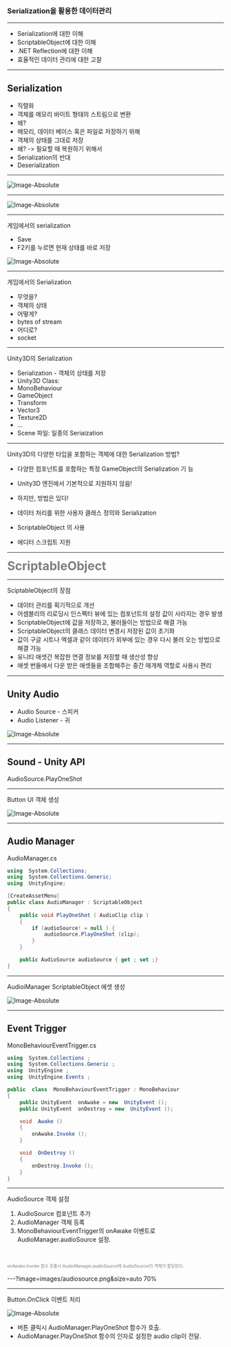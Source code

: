 
### Serialization을 활용한 데이터관리

---

* Serialization에 대한 이해
* ScriptableObject에 대한 이해
* .NET Reflection에 대한 이해
* 효율적인 데이터 관리에 대한 고찰

---

## Serialization

* 직렬화
* 객체를 메모리 바이트 형태의 스트림으로 변환
* 왜?
 * 메모리, 데이터 베이스 혹은 파일로 저장하기 위해
* 객체의 상태를 그대로 저장
 * 왜? -> 필요할 때 복원하기 위해서
* Serialization의 반대
 * Deserialization

---

![Image-Absolute](images/serialization01.png)

---

![Image-Absolute](images/serialization02.png)

---

게임에서의 serialization

* Save
* F2키를 누르면 현재 상태를 바로 저장

![Image-Absolute](images/diablo2.png)

---

게임에서의 Serialization

* 무엇을?
 * 객체의 상태
* 어떻게?
 * bytes of stream
* 어디로?
 * socket

---

Unity3D의 Serialization

* Serialization - 객체의 상태를 저장
* Unity3D Class:
 * MonoBehaviour
 * GameObject
 * Transform
 * Vector3
 * Texture2D
 * …
* Scene 파일: 일종의 Seriaization

---

Unity3D의 다양한 타입을 포함하는 객체에 대한 Serialization
방법?

* 다양한 컴포넌트를 포함하는 특정 GameObject의 Serialization 기
 능
* Unity3D 엔진에서 기본적으로 지원하지 않음!
 * 하지만, 방법은 있다!


* 데이터 처리를 위한 사용자 클래스 정의와 Serialization
 * ScriptableObject 의 사용
 * 에디터 스크립트 지원

---

<span style="font-size:2.0em; font-weight:bold; color:gray">ScriptableObject</span>

---

SciptableObject의 장점

* 데이터 관리를 획기적으로 개선
* 어셈블리의 리로딩시 인스펙터 뷰에 있는 컴포넌트의 설정 값이 사라지는 경우 발생
 * ScriptableObject에 값을 저장하고, 불러들이는 방법으로 해결 가능
 * ScriptableObject의 클래스 데이터 변경시 저장된 값이 초기화
 * 값이 구글 시트나 엑셀과 같이 데이터가 외부에 있는 경우 다시 불러 오는 방법으로 해결 가능
* 유니티 애셋간 복잡한 연결 정보를 저장할 때 생산성 향상
* 애셋 번들에서 다운 받은 애셋들을 조합해주는 중간 매개체 역할로 사용시 편리

---

## Unity Audio
- Audio Source - 스피커
- Audio Listener - 귀

![Image-Absolute](images/sound01.jpg)

---

## Sound - Unity API

AudioSource.PlayOneShot

---

Button UI 객체 생성

![Image-Absolute](images/ui_button01.png)

---

## Audio Manager

AudioManager.cs

```csharp
using  System.Collections;
using  System.Collections.Generic;
using  UnityEngine;

[CreateAssetMenu]
public class AudioManager : ScriptableObject
{
	public void PlayOneShot ( AudioClip clip )
	{
		if (audioSource! = null ) {
			audioSource.PlayOneShot (clip);
		}
	}

	public AudioSource audioSource { get ; set ;}
}
```
---

AudioiManager ScriptableObject 에셋 생성

![Image-Absolute](images/audiomanager-asset01.jpg)

---
## Event Trigger

MonoBehaviourEventTrigger.cs

``` csharp
using  System.Collections ;
using  System.Collections.Generic ;
using  UnityEngine ;
using  UnityEngine.Events ;

public  class  MonoBehaviourEventTrigger : MonoBehaviour
{
	public UnityEvent  onAwake = new  UnityEvent ();
	public UnityEvent  onDestroy = new  UnityEvent ();

	void  Awake ()
	{
		onAwake.Invoke ();
	}

	void  OnDestroy ()
	{
		onDestroy.Invoke ();
	}
}
```

---

AudioSource 객체 설정

1. AudioSource 컴포넌트 추가
2. AudioManager 객체 등록
3. MonoBehaviourEventTrigger의 onAwake 이벤트로 AudioManager.audioSource 설정.

<br>

<span style="color:gray; font-size:0.7em">onAwake.Invoke 함수 호출시 AudioManager.audioSource에 AudioSource(1) 객체가 할당된다.</span>


---?image=images/audiosource.png&size=auto 70%

---
Button.OnClick 이벤트 처리

![Image-Absolute](images/button_oncllick.png)

* 버튼 클릭시 AudioManager.PlayOneShot 함수가 호출.
* AudioManager.PlayOneShot 함수의 인자로 설정한 audio clip이 전달.

